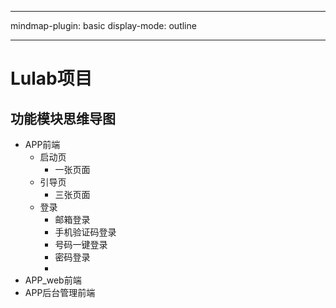 
---

mindmap-plugin: basic
display-mode: outline

---

# Lulab项目

## 功能模块思维导图
- APP前端
    - 启动页
        - 一张页面
    - 引导页
        - 三张页面
    - 登录
        - 邮箱登录
        - 手机验证码登录
        - 号码一键登录
        - 密码登录
        - 
- APP_web前端
- APP后台管理前端


